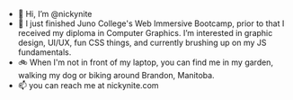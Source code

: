 - 👋 Hi, I’m @nickynite
- 🌱 I just finished Juno College's Web Immersive Bootcamp, prior to that I received my diploma in Computer Graphics. I’m interested in graphic design, UI/UX,      fun CSS things, and currently brushing up on my JS fundamentals.
- 🚲 When I'm not in front of my laptop, you can find me in my garden, walking my dog or biking around Brandon, Manitoba.
- 📫 you can reach me at nickynite.com

<!---
nickynite/nickynite is a ✨ special ✨ repository because its `README.md` (this file) appears on your GitHub profile.
You can click the Preview link to take a look at your changes.
--->
